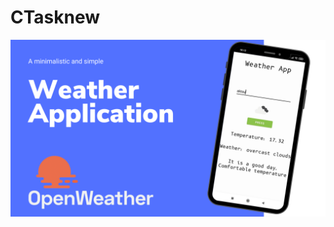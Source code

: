 # CTasknew

![application image](https://github.com/TheProgerOne/Weather_application/blob/main/picture.png?raw=true)
